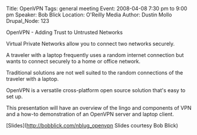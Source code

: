 Title: OpenVPN
Tags: general meeting
Event: 2008-04-08 7:30 pm to 9:00 pm
Speaker: Bob Blick
Location: O'Reilly Media
Author: Dustin Mollo
Drupal_Node: 123

OpenVPN - Adding Trust to Untrusted Networks

Virtual Private Networks allow you to connect two networks securely.

A traveler with a laptop frequently uses a random internet connection but 
wants to connect securely to a home or office network.

Traditional solutions are not well suited to the random connections of the 
traveler with a laptop.

OpenVPN is a versatile cross-platform open source solution that's easy to set up.

This presentation will have an overview of the lingo and components of VPN and 
a how-to demonstration of an OpenVPN server and laptop client.

[Slides](http://bobblick.com/nblug_openvpn Slides courtesy Bob Blick)
